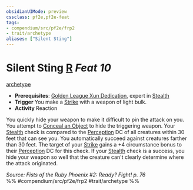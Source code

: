 ```yaml
---
obsidianUIMode: preview
cssclass: pf2e,pf2e-feat
tags:
- compendium/src/pf2e/frp2
- trait/archetype
aliases: ["Silent Sting"]
---
```

# Silent Sting  [R](../../rules/core-rulebook/chapter-9-playing-the-game.md#Actions "Reaction") *Feat 10*  
[archetype](../../rules/traits/archetype.md)  

- **Prerequisites**: [Golden League Xun Dedication](golden-league-xun-dedication-frp2.md), expert in [Stealth](../skills.md#Stealth)
- **Trigger** You make a [Strike](../../rules/actions/strike.md) with a weapon of light bulk.
- **Activity** Reaction

You quickly hide your weapon to make it difficult to pin the attack on you. You attempt to [Conceal an Object](../../rules/actions/conceal-an-object.md) to hide the triggering weapon. Your [Stealth](../skills.md#Stealth) check is compared to the [Perception](../skills.md#Perception) DC of all creatures within 30 feet that can see you. You automatically succeed against creatures farther than 30 feet. The target of your [Strike](../../rules/actions/strike.md) gains a +4 circumstance bonus to their [Perception](../skills.md#Perception) DC for this check. If your [Stealth](../skills.md#Stealth) check is a success, you hide your weapon so well that the creature can't clearly determine where the attack originated.

*Source: Fists of the Ruby Phoenix #2: Ready? Fight! p. 76*  
%% #compendium/src/pf2e/frp2 #trait/archetype %%